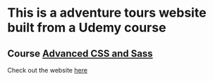 # This is a adventure tours website built from a Udemy course 
## Course [Advanced CSS and Sass](https://www.udemy.com/course/advanced-css-and-sass/) 
Check out the website [here](https://jsgehlen.github.io/advanced-css-course_Natours/)
